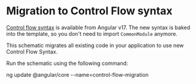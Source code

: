 # Migration to Control Flow syntax

[Control flow syntax](guide/templates/control-flow) is available from Angular v17. The new syntax is baked into the template, so you don't need to import `CommonModule` anymore.

This schematic migrates all existing code in your application to use new Control Flow Syntax.

Run the schematic using the following command:

<docs-code language="shell">

ng update @angular/core --name=control-flow-migration

</docs-code>

